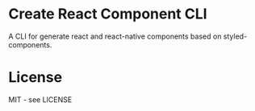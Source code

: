 # Create React Component CLI

A CLI for generate react and react-native components based on styled-components.

# License

MIT - see LICENSE

